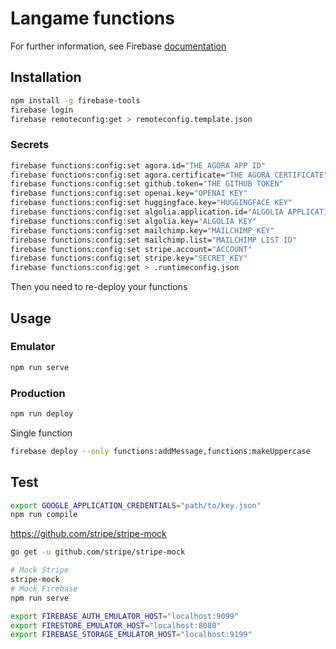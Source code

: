 # Langame functions

For further information, see Firebase [documentation](https://firebase.google.com/docs/functions)

## Installation

```bash
npm install -g firebase-tools
firebase login
firebase remoteconfig:get > remoteconfig.template.json
```


### Secrets

```bash
firebase functions:config:set agora.id="THE AGORA APP ID"
firebase functions:config:set agora.certificate="THE AGORA CERTIFICATE"
firebase functions:config:set github.token="THE GITHUB TOKEN"
firebase functions:config:set openai.key="OPENAI KEY"
firebase functions:config:set huggingface.key="HUGGINGFACE KEY"
firebase functions:config:set algolia.application.id="ALGOLIA APPLICATION ID"
firebase functions:config:set algolia.key="ALGOLIA KEY"
firebase functions:config:set mailchimp.key="MAILCHIMP KEY"
firebase functions:config:set mailchimp.list="MAILCHIMP LIST ID"
firebase functions:config:set stripe.account="ACCOUNT"
firebase functions:config:set stripe.key="SECRET_KEY"
firebase functions:config:get > .runtimeconfig.json
```

Then you need to re-deploy your functions


## Usage

### Emulator

```bash
npm run serve
```

### Production

```bash
npm run deploy
```

Single function
````bash
firebase deploy --only functions:addMessage,functions:makeUppercase
````

## Test

```bash
export GOOGLE_APPLICATION_CREDENTIALS="path/to/key.json"
npm run compile
```

<https://github.com/stripe/stripe-mock>

```bash
go get -u github.com/stripe/stripe-mock
```

```bash
# Mock Stripe
stripe-mock
# Mock Firebase
npm run serve
```

```bash
export FIREBASE_AUTH_EMULATOR_HOST="localhost:9099"
export FIRESTORE_EMULATOR_HOST="localhost:8080"
export FIREBASE_STORAGE_EMULATOR_HOST="localhost:9199"
```
